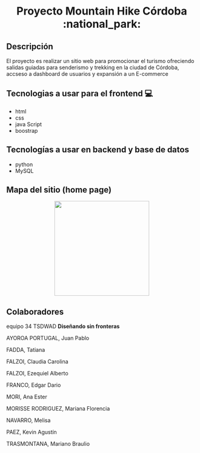 <h1 align="center">Proyecto Mountain Hike Córdoba :national_park:   </h1>


## Descripción

El proyecto es realizar un sitio web para promocionar el turismo ofreciendo salidas guiadas para  senderismo y trekking en la ciudad de Córdoba, accseso a dashboard de usuarios y expansión a un E-commerce

## Tecnologias a usar para el frontend :computer:

* html
* css
* java Script
* boostrap

## Tecnologías a usar en backend y base de datos 

* python 
* MySQL 

## Mapa del sitio (home page)

<p align="center">
<img width= "250" src="https://github.com/AnaEM219/Proyecto-Modulo-Full-Stack-TSDWAD/blob/main/Documentacion/MapSite_HomeMountainHike.png"> 
</p>

## Colaboradores

equipo 34 TSDWAD **Diseñando sin fronteras**

AYOROA PORTUGAL, Juan Pablo

FADDA, Tatiana

FALZOI, Claudia Carolina

FALZOI, Ezequiel Alberto

FRANCO, Edgar Dario

MORI, Ana Ester

MORISSE RODRIGUEZ, Mariana Florencia

NAVARRO, Melisa

 PAEZ, Kevin Agustín

TRASMONTANA, Mariano Braulio
